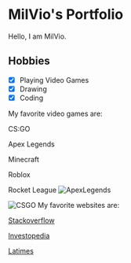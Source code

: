 # MilVio's Portfolio
Hello, I am MilVio. 
## Hobbies
- [x] Playing Video Games
- [x] Drawing
- [x] Coding

My favorite video games are:

CS:GO

Apex Legends 

Minecraft

Roblox

Rocket League
![ApexLegends](https://img.redbull.com/images/c_limit,w_1500,h_1000,f_auto,q_auto/redbullcom/2020/2/5/qpydtszov4x92cgnrlcy/revenant-apex-legends)

![CSGO](https://activeplayer.io/wp-content/uploads/2020/10/CS-Go-1084x570.jpg)
My favorite websites are: 

[Stackoverflow](https://stackoverflow.com/)

[Investopedia](https://www.investopedia.com/)

[Latimes](https://www.latimes.com/)




